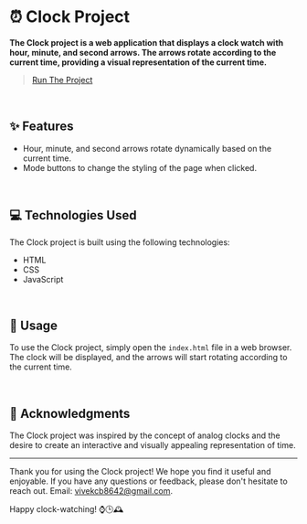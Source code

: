 # ⏰ Clock Project

**The Clock project is a web application that displays a clock watch with hour, minute, and second arrows. The arrows rotate according to the current time, providing a visual representation of the current time.**

> [Run The Project](https://vivek-chhabra.github.io/Clock/)

<br>

## ✨ Features

- Hour, minute, and second arrows rotate dynamically based on the current time.
- Mode buttons to change the styling of the page when clicked.

<br>

## 💻 Technologies Used

The Clock project is built using the following technologies:

- HTML
- CSS
- JavaScript

<br>

## 🚀 Usage

To use the Clock project, simply open the `index.html` file in a web browser. The clock will be displayed, and the arrows will start rotating according to the current time.

<br>

## 🙏 Acknowledgments

The Clock project was inspired by the concept of analog clocks and the desire to create an interactive and visually appealing representation of time.

---

Thank you for using the Clock project! We hope you find it useful and enjoyable. If you have any questions or feedback, please don't hesitate to reach out.
Email: vivekcb8642@gmail.com.

Happy clock-watching! ⌚️🕒🕰️
